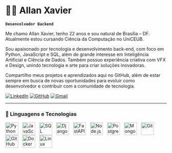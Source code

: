 # 🧑‍💻 Allan Xavier

**`Desenvolvedor Backend`**

Me chamo Allan Xavier, tenho 22 anos e sou natural de Brasília – DF. Atualmente estou cursando Ciência da Computação no UniCEUB.

Sou apaixonado por tecnologia e desenvolvimento back-end, com foco em Python, JavaScript e SQL, além de grande interesse em Inteligência Artificial e Ciência de Dados.
Também possuo experiência criativa com VFX e Design, unindo tecnologia e arte para criar soluções inovadoras.

Compartilho meus projetos e aprendizados aqui no GitHub, além de estar sempre em busca de novas oportunidades para evoluir como desenvolvedor e contribuir com a comunidade de tecnologia.

[![LinkedIn](https://img.shields.io/badge/LinkedIn-0A66C2?style=for-the-badge&logo=linkedin&logoColor=white)](https://linkedin.com/in/allanxavierdev) [![GitHub](https://img.shields.io/badge/GitHub-181717?style=for-the-badge&logo=github&logoColor=white)](https://github.com/allanxavierdev) [![Gmail](https://img.shields.io/badge/Gmail-D14836?style=for-the-badge&logo=gmail&logoColor=white)](mailto:allanxavier@gmail.com)


---

### 🤖 Linguagens e Tecnologias

<!-- Languages -->
<img align="left" alt="Python" title="Python" width="40px" style="padding-right:10px;" src="https://cdn.jsdelivr.net/gh/devicons/devicon/icons/python/python-original.svg"/>
<img align="left" alt="JavaScript" title="JavaScript" width="40px" style="padding-right:10px;" src="https://cdn.jsdelivr.net/gh/devicons/devicon/icons/javascript/javascript-original.svg"/>
<img align="left" alt="SQL" title="SQL" width="40px" style="padding-right:10px;" src="https://cdn.jsdelivr.net/gh/devicons/devicon/icons/mysql/mysql-original.svg"/>

<!-- Backend -->
<img align="left" alt="Django" title="Django" width="40px" style="padding-right:10px;" src="https://cdn.jsdelivr.net/gh/devicons/devicon/icons/django/django-plain.svg"/>
<img align="left" alt="FastAPI" title="FastAPI" width="40px" style="padding-right:10px;" src="https://cdn.jsdelivr.net/gh/devicons/devicon/icons/fastapi/fastapi-original.svg"/>
<img align="left" alt="Node.js" title="Node.js" width="40px" style="padding-right:10px;" src="https://cdn.jsdelivr.net/gh/devicons/devicon/icons/nodejs/nodejs-original.svg"/>

<!-- Databases -->
<img align="left" alt="PostgreSQL" title="PostgreSQL" width="40px" style="padding-right:10px;" src="https://cdn.jsdelivr.net/gh/devicons/devicon/icons/postgresql/postgresql-original.svg"/>
<img align="left" alt="MongoDB" title="MongoDB" width="40px" style="padding-right:10px;" src="https://cdn.jsdelivr.net/gh/devicons/devicon/icons/mongodb/mongodb-original.svg"/>

<!-- DevOps & Tools -->
<img align="left" alt="Git" title="Git" width="40px" style="padding-right:10px;" src="https://cdn.jsdelivr.net/gh/devicons/devicon/icons/git/git-original.svg"/>
<img align="left" alt="GitHub" title="GitHub" width="40px" style="padding-right:10px;" src="https://cdn.jsdelivr.net/gh/devicons/devicon/icons/github/github-original.svg"/>
<img align="left" alt="Docker" title="Docker" width="40px" style="padding-right:10px;" src="https://cdn.jsdelivr.net/gh/devicons/devicon/icons/docker/docker-original.svg"/>
<img align="left" alt="Linux" title="Linux" width="40px" style="padding-right:10px;" src="https://cdn.jsdelivr.net/gh/devicons/devicon/icons/linux/linux-original.svg"/>

<br clear="left"/>


<br/>
<br/>

